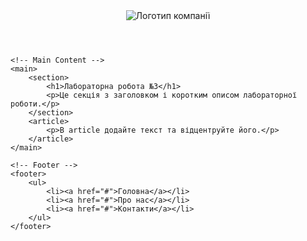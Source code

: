 <!DOCTYPE html>
<html lang="uk">
<head>
    <meta charset="UTF-8">
    <meta name="viewport" content="width=device-width, initial-scale=1.0">
    <title>Лабораторна робота №3</title>
    <link rel="stylesheet" type="text/css" href="styles.css">
</head>
<body>
    <!-- Header -->
    <header>
        <img src="logo.png" alt="Логотип компанії">
    </header>

    <!-- Main Content -->
    <main>
        <section>
            <h1>Лабораторна робота №3</h1>
            <p>Це секція з заголовком і коротким описом лабораторної роботи.</p>
        </section>
        <article>
            <p>В article додайте текст та відцентруйте його.</p>
        </article>
    </main>

    <!-- Footer -->
    <footer>
        <ul>
            <li><a href="#">Головна</a></li>
            <li><a href="#">Про нас</a></li>
            <li><a href="#">Контакти</a></li>
        </ul>
    </footer>
</body>
</html>
